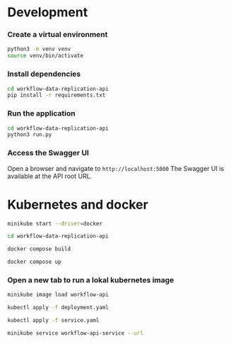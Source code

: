 # Development

### Create a virtual environment
```bash
python3 -m venv venv
source venv/bin/activate
```

### Install dependencies
```bash
cd workflow-data-replication-api
pip install -r requirements.txt
```

### Run the application
```bash
cd workflow-data-replication-api
python3 run.py
```

### Access the Swagger UI
Open a browser and navigate to `http://localhost:5000`
The Swagger UI is available at the API root URL.

# Kubernetes and docker
```bash
minikube start --driver=docker

cd workflow-data-replication-api

docker compose build 

docker compose up
```

### Open a new tab to run a lokal kubernetes image

```bash
minikube image load workflow-api

kubectl apply -f deployment.yaml

kubectl apply -f service.yaml

minikube service workflow-api-service --url
```